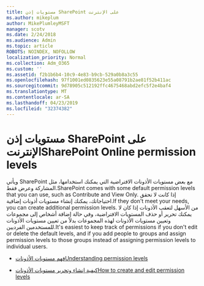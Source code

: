 ```yaml
---
title: مستويات إذن SharePoint على الإنترنت
ms.author: mikeplum
author: MikePlumleyMSFT
manager: scotv
ms.date: 2/24/2018
ms.audience: Admin
ms.topic: article
ROBOTS: NOINDEX, NOFOLLOW
localization_priority: Normal
ms.collection: Adm_O365
ms.custom: ''
ms.assetid: f2b1b6b4-10c9-4e83-b9cb-529a0b8a3c55
ms.openlocfilehash: 97f1001ed0835623e55a08791b2ae81f52b411ac
ms.sourcegitcommit: 9d78905c512192ffc4675468abd2efc5f2e4baf4
ms.translationtype: MT
ms.contentlocale: ar-SA
ms.lasthandoff: 04/23/2019
ms.locfileid: "32374382"
---
```

# <a name="sharepoint-online-permission-levels"></a><span data-ttu-id="86956-102">مستويات إذن SharePoint على الإنترنت</span><span class="sxs-lookup"><span data-stu-id="86956-102">SharePoint Online permission levels</span></span>

<span data-ttu-id="86956-103">ويأتي SharePoint مع بعض مستويات الأذونات الافتراضية التي يمكنك استخدامها، مثل المشاركة وعرض فقط.</span><span class="sxs-lookup"><span data-stu-id="86956-103">SharePoint comes with some default permission levels that you can use, such as Contribute and View Only.</span></span> <span data-ttu-id="86956-104">إذا كانت لا تحقق احتياجاتك، يمكنك إنشاء مستويات أذونات إضافية.</span><span class="sxs-lookup"><span data-stu-id="86956-104">If they don't meet your needs, you can create additional permission levels.</span></span> <span data-ttu-id="86956-105">من الأسهل لتعقب الأذونات إذا كان لا يمكنك تحرير أو حذف المستويات الافتراضية، وفي حالة إضافة أشخاص إلى مجموعات وتعيين مستويات الأذونات لهذه المجموعات بدلاً من تعيين مستويات الأذونات للمستخدمين الفرديين.</span><span class="sxs-lookup"><span data-stu-id="86956-105">It's easiest to keep track of permissions if you don't edit or delete the default levels, and if you add people to groups and assign permission levels to those groups instead of assigning permission levels to individual users.</span></span>
  
- [<span data-ttu-id="86956-106">فهم مستويات الأذونات</span><span class="sxs-lookup"><span data-stu-id="86956-106">Understanding permission levels</span></span>](https://go.microsoft.com/fwlink/?linkid=867071)
    
- [<span data-ttu-id="86956-107">كيفية إنشاء وتحرير مستويات الأذونات</span><span class="sxs-lookup"><span data-stu-id="86956-107">How to create and edit permission levels</span></span>](https://go.microsoft.com/fwlink/?linkid=867072)
    

